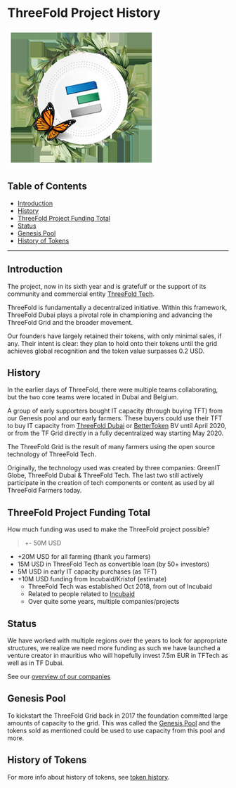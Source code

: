 <h1> ThreeFold Project History </h1>

![alt](img/foundation_header_image.jpg)

<h2>Table of Contents</h2>

- [Introduction](#introduction)
- [History](#history)
- [ThreeFold Project Funding Total](#threefold-project-funding-total)
- [Status](#status)
- [Genesis Pool](#genesis-pool)
- [History of Tokens](#history-of-tokens)

***

## Introduction

The project, now in its sixth year and is gratefulf or the support of its community and commercial entity [ThreeFold Tech](https://github.com/threefoldtech).

ThreeFold is fundamentally a decentralized initiative. Within this framework, ThreeFold Dubai plays a pivotal role in championing and advancing the ThreeFold Grid and the broader movement.

Our founders have largely retained their tokens, with only minimal sales, if any. Their intent is clear: they plan to hold onto their tokens until the grid achieves global recognition and the token value surpasses 0.2 USD.

## History

In the earlier days of ThreeFold, there were multiple teams collaborating, but the two core teams were located in Dubai and Belgium.

A group of early supporters bought IT capacity (through buying TFT) from our Genesis pool and our early farmers. These buyers could use their TFT to buy IT capacity from [ThreeFold Dubai](./threefold_dubai.md) or [BetterToken](./bettertoken.md) BV until April 2020, or from the TF Grid directly in a fully decentralized way starting May 2020.

The ThreeFold Grid is the result of many farmers using the open source technology of ThreeFold Tech.

Originally, the technology used was created by three companies: GreenIT Globe, ThreeFold Dubai & ThreeFold Tech. The last two still actively participate in the creation of tech components or content as used by all ThreeFold Farmers today.

## ThreeFold Project Funding Total

How much funding was used to make the ThreeFold project possible?

> +- 50M USD

- +20M USD for all farming (thank you farmers)
- 15M USD in ThreeFold Tech as convertible loan (by 50+ investors)
- 5M USD in early IT capacity purchases (as TFT)
- +10M USD funding from Incubaid/Kristof (estimate)
  - ThreeFold Tech was established Oct 2018, from out of Incubaid
  - Related to people related to [Incubaid](https://www.incubaid.com)
  - Over quite some years, multiple companies/projects

## Status 

We have worked with multiple regions over the years to look for appropriate structures, we realize we need more funding as such we have launched a venture creator in mauritius who will hopefully invest 7.5m EUR in TFTech as well as in TF Dubai.

See our [overview of our companies](./threefold_companies.md)


## Genesis Pool

To kickstart the ThreeFold Grid back in 2017 the foundation committed large amounts of capacity to the grid. This was called the [Genesis Pool](./genesis_pool.md) and the tokens sold as mentioned could be used to use capacity from this pool and more.

## History of Tokens

For more info about history of tokens, see [token history](./token_history.md).